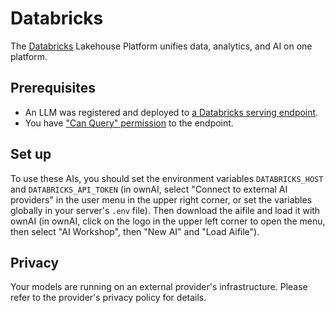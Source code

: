 # Databricks

The [Databricks](https://www.databricks.com/) Lakehouse Platform unifies data, analytics, and AI on one platform.

## Prerequisites

- An LLM was registered and deployed to [a Databricks serving endpoint](https://docs.databricks.com/machine-learning/model-serving/index.html).
- You have ["Can Query" permission](https://docs.databricks.com/security/auth-authz/access-control/serving-endpoint-acl.html) to the endpoint.

## Set up

To use these AIs, you should set the environment variables `DATABRICKS_HOST` and `DATABRICKS_API_TOKEN` (in ownAI, select "Connect to external AI providers" in the user menu in the upper right corner, or set the variables globally in your server's `.env` file).
Then download the aifile and load it with ownAI (in ownAI, click on the logo in the upper left corner to open the menu, then select "AI Workshop", then "New AI" and "Load Aifile").

## Privacy

Your models are running on an external provider's infrastructure. Please refer to the provider's privacy policy for details.
